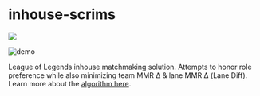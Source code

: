 # inhouse-scrims

<p>
  <a href="https://nxzq.github.io/inhouse-scrims" alt="GitHub Pages">
    <img src="https://img.shields.io/badge/pages%20-deployed-%23222222?logo=github&style=flat-square" />
  </a>
</p>

![demo](https://raw.githubusercontent.com/nxzq/misc/main/inhouse-scrims/demo.gif)

League of Legends inhouse matchmaking solution. Attempts to honor role preference while also minimizing team MMR Δ & lane MMR Δ (Lane Diff). Learn more about the [algorithm here](/modules/module/README.md).

